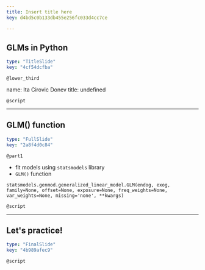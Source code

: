 ```yaml
---
title: Insert title here
key: d4bd5c0b133db455e256fc033d4cc7ce

---
```

## GLMs in Python

```yaml
type: "TitleSlide"
key: "4cf54dcfba"
```

`@lower_third`

name: Ita Cirovic Donev
title: undefined


`@script`



---
## GLM() function

```yaml
type: "FullSlide"
key: "2a8f4d0c84"
```

`@part1`
- fit models using `statsmodels` library
- `GLM()` function

```
statsmodels.genmod.generalized_linear_model.GLM(endog, exog, 
family=None, offset=None, exposure=None, freq_weights=None, 
var_weights=None, missing='none', **kwargs)
```


`@script`



---
## Let's practice!

```yaml
type: "FinalSlide"
key: "4b989afec9"
```

`@script`


